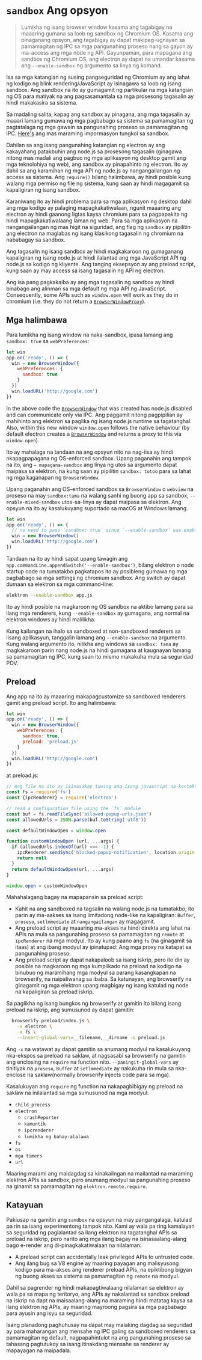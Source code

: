 # `sandbox` Ang opsyon

> Lumikha ng isang browser window kasama ang tagabigay na maaaring gumana sa loob ng sandbox ng Chromium OS. Kasama ang pinaganang opsyon, ang tagabigay ay dapat makipag-ugnayan sa pamamagitan ng IPC sa mga pangunahing proseso nang sa gayon ay ma-access ang mga node ng API. Gayunpaman, para mapagana ang sandbox ng Chromium OS, ang electron ay dapat na umandar kasama ang `--enable-sandbox` ng argumento sa linya ng komand.

Isa sa mga katangian ng susing pangseguridad ng Chromium ay ang lahat ng kodigo ng blink rendering/JavaScript ay isinagawa sa loob ng isang sandbox. Ang sandbox na ito ay gumagamit ng partikular na mga katangian ng OS para matiyak na ang pagsasamantala sa mga prosesong tagasalin ay hindi makakasira sa sistema.

Sa madaling salita, kapag ang sandbox ay pinagana, ang mga tagasalin ay maaari lamang gumawa ng mga pagbabago sa sistema sa pamamagitan ng pagtatalaga ng mga gawain sa pangunahing proseso sa pamamagitan ng IPC. [Here's](https://www.chromium.org/developers/design-documents/sandbox) ang mas maraming impormasyon tungkol sa sandbox.

Dahilan sa ang isang pangunahing katangian ng electron ay ang kakayahang patakbuhin ang node.js sa prosesong tagasalin (ginagawa nitong mas madali ang pagbuo ng mga aplikasyon ng desktop gamit ang mga teknolohiya ng web), ang sandbox ay pinapahinto ng electron. Ito ay dahil sa ang karamihan ng mga API ng node.js ay nangangailangan ng access sa sistema. Ang `require()` bilang halimbawa, ay hindi posible kung walang mga permiso ng file ng sistema, kung saan ay hindi magagamit sa kapaligiran ng isang sandbox.

Karaniwang ito ay hindi problema para sa mga aplikasyon ng desktop dahil ang mga kodigo ay palaging mapagkakatiwalaan, ngunit maaaring ang electron ay hindi gaanong ligtas kaysa chromium para sa pagpapakita ng hindi mapagkakatiwalaang laman ng web. Para sa mga aplikasyon na nangangailangan ng mas higit na siguridad, ang flag ng `sandbox` ay pipilitin ang electron na maglabas ng isang klasikong tagasalin ng chromium na nababagay sa sandbox.

Ang tagasalin ng isang sandbox ay hindi magkakaroon ng gumaganang kapaligiran ng isang node.js at hindi ilalantad ang mga JavaScript API ng node.js sa kodigo ng kliyente. Ang tanging eksepsyon ay ang preload script, kung saan ay may access sa isang tagasalin ng API ng electron.

Ang isa pang pagkakaiba ay ang mga tagasalin ng sandbox ay hindi binabago ang alinman sa mga default ng mga API ng JavaScript. Consequently, some APIs such as `window.open` will work as they do in chromium (i.e. they do not return a [`BrowserWindowProxy`](browser-window-proxy.md)).

## Mga halimbawa

Para lumikha ng isang window na naka-sandbox, ipasa lamang ang `sandbox: true` sa `webPreferences`:

```js
let win
app.on('ready', () => {
  win = new BrowserWindow({
    webPreferences: {
      sandbox: true
    }
  })
  win.loadURL('http://google.com')
})
```

In the above code the [`BrowserWindow`](browser-window.md) that was created has node.js disabled and can communicate only via IPC. Ang paggamit nitong pagpipilian ay mahihinto ang elektron sa paglika ng isang node.js runtime sa tagatanghal. Also, within this new window `window.open` follows the native behaviour (by default electron creates a [`BrowserWindow`](browser-window.md) and returns a proxy to this via `window.open`).

Ito ay mahalaga na tandaan na ang opsyun nito na nag-iisa ay hindi nkapagpapagana ng OS-enforced sandbox. Upang paganahin ang tampok na ito, ang `– mapagana-sandbox` ang linya ng utos sa argumento dapat maipasa sa elektron, na kung saan ay pipilitin `sandbox: totoo` para sa lahat ng mga kaganapan ng `BrowserWindow`.

Upang paganahin ang OS-enforced sandbox sa `BrowserWindow` o `webview` na proseso na may `sandbox:tama` na walang sanhi ng buong app sa sandbox, `--enable-mixed-sandbox` utos-sa-linya ay dapat maipasa sa elektron. Ang opsyun na ito ay kasalukuyang suportado sa macOS at Windows lamang.

```js
let win
app.on('ready', () => {
  // no need to pass `sandbox: true` since `--enable-sandbox` was enabled.
  win = new BrowserWindow()
  win.loadURL('http://google.com')
})
```

Tandaan na ito ay hindi sapat upang tawagin ang `app.commandLine.appendSwitch('--enable-sandbox')`, bilang elektron o node startup code na tumatakbo pagkatapos ito ay posibleng gumawa ng mga pagbabago sa mga settings ng chromium sandbox. Ang switch ay dapat dumaan sa elektron sa mga command-line:

```sh
elektron --enable-sandbox app.js
```

Ito ay hindi posible na magkaroon ng OS sandbox na aktibo lamang para sa ilang mga renderers, kung `--enable-sandbox` ay gumagana, ang normal na elektron windows ay hindi malilikha.

Kung kailangan na ihalo sa sandboxed at non-sandboxed renderers sa iisang aplikasyun, tanggalin lamang ang `--enable-sandbox` na argumento. Kung walang argumento ito, nilikha ang windows sa `sandbox: tama` ay magkakaroon parin nang node.js na hindi gumagana at kaugnayan lamang sa pamamagitan ng IPC, kung saan ito mismo makakuha mula sa seguridad POV.

## Preload

Ang app na ito ay maaaring makapagcustomize sa sandboxed renderers gamit ang preload script. Ito ang halimbawa:

```js
let win
app.on('ready', () => {
  win = new BrowserWindow({
    webPreferences: {
      sandbox: true,
      preload: 'preload.js'
    }
  })
  win.loadURL('http://google.com')
})
```

at preload.js:

```js
// Ang file na ito ay isinasakay tuwing ang isang javascript na konteksto ay nilikha. Ito ay tumatakbo sa isang // pribadong saklaw na maaaring ma-akses ang isang subset ng elektron na tagasalin ng APIs. Dapat tayong maging // maingat para hindi tumagas ang anumang bagay sa mga pandaigdigang saklaw!
const fs = require('fs')
const {ipcRenderer} = require('electron')

// read a configuration file using the `fs` module
const buf = fs.readFileSync('allowed-popup-urls.json')
const allowedUrls = JSON.parse(buf.toString('utf8'))

const defaultWindowOpen = window.open

function customWindowOpen (url, ...args) {
  if (allowedUrls.indexOf(url) === -1) {
    ipcRenderer.sendSync('blocked-popup-notification', location.origin, url)
    return null
  }
  return defaultWindowOpen(url, ...args)
}

window.open = customWindowOpen
```

Mahahalagang bagay na mapapansin sa preload script:

- Kahit na ang sandboxed na tagsalin na walang node.js na tumatakbo, ito parin ay ma-aakses sa isang limitadong node-like na kapaligiran: `Buffer`, `proseso`, `setlmmediate` at `nangangailangan` ay magagamit.
- Ang preload script ay maaaring ma-akses na hindi direkta ang lahat na APIs na mula sa pangunahing proseso sa pamamagitan ng `remote` at `ipcRenderer` na mga modyul. Ito ay kung paano ang `fs` (na ginagamit sa itaas) at ang ibang modyul ay ipinatupad: Ang mga proxy na katapat sa pangunahing proseso.
- Ang preload script ay dapat nakapaloob sa isang iskrip, pero ito din ay posible na magkaroon ng mga kumplikado na preload na kodigo na binubuo ng maramihang mga modyul sa parang kasangkapan na browserify, na naipaliwanag sa ibaba. Sa katunayan, ang browserify na ginagamit ng mga elektron upang magbigay ng isang katulad ng node na kapaligiran sa preload iskrip.

Sa paglikha ng isang bungkos ng browserify at gamitin ito bilang isang preload na iskrip, ang sumusunod ay dapat gamitin:

```sh
  browserify preload/index.js \
    -x electron \
    -x fs \
    --insert-global-vars=__filename,__dirname -o preload.js
```

Ang `-x` na watawat ay dapat gamitin sa anumang modyul na kasalukuyang nka-ekspos sa preload na saklaw, at nagsasabi sa browserify na gamitin ang enclosing na `require` na function nito. `--paningit-global-vars` ay tinitiyak na `proseso`, `Buffer` at `setlmmediate` ay nakukuha rin mula sa nka-enclose na saklaw(normally browserify injects code para sa mga).

Kasalukuyan ang `require` ng function na nakapagbibigay ng preload na saklaw na inilalantad sa mga sumusunod na mga modyul:

- `child_process`
- `electron` 
  - `crashReporter`
  - `kamuntik`
  - `ipcrenderer`
  - `lumikha ng bahay-alalawa`
- `fs`
- `os`
- `mga timers`
- `url`

Maaring marami ang maidagdag sa kinakailngan na mailantad na maraming elektron APIs sa sandbox, pero anumang modyul sa pangunahing proseso na ginamit sa pamamagitan ng `elektron.remote.require`.

## Katayuan

Pakiusap na gamitin ang `sandbox` na opsyun na may pangangalaga, katulad pa rin sa isang experimentong tampok nito. Kami ay wala pa ring kamalayan sa seguridad ng paglalantad sa ilang elektron na tagatanghal APIs sa preload na iskrip, pero narito ang mga ilang bagay na isinasaalang-alang bago e-render ang di-pinagkakatiwalaan na nilalaman:

- A preload script can accidentally leak privileged APIs to untrusted code.
- Ang ilang bug sa V8 engine ay maaring payagan ang malisyusong kodigo para ma-akses ang renderer preload APIs, na epiktibong bigyan ng buong akses sa sistema sa pamamagitan ng `remote` na modyul.

Dahil sa pagrender ng hindi makapagtiwalaang nilalaman sa elektron ay wala pa sa mapa ng teritoryo, ang APIs ay nakalantad sa sandbox preload na iskrip na dapt na maisaalang-alang na maraming hindi matatag kaysa sa ilang elektron ng APIs, ay maaring mayroong pagsira sa mga pagbabago para ayusin ang isyu sa seguridad.

Isang planadong paghuhusay na dapat may malaking dagdag sa seguridad ay para maharangan ang mensahe ng IPC galing sa sandboxed renderers sa pamamagitan ng default, nagpapahintulot na ang pangunahing proseso sa tahasang pagtutukoy sa isang itinakdang mensahe sa renderer ay mapayagan na maipadala.